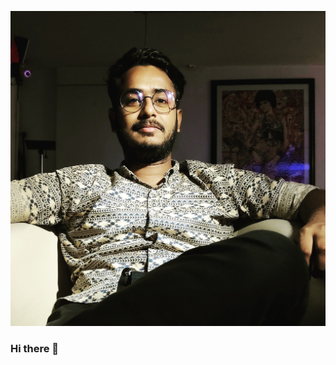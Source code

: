 [![Header](https://raw.githubusercontent.com/tahmidmahdi/tahmidmahdi/tahmidmahdi/fbImg.jpg "Header")](https://some-url.dev/)

### Hi there 👋

<!--
**tahmidmahdi/tahmidmahdi** is a ✨ _special_ ✨ repository because its `README.md` (this file) appears on your GitHub profile.

Here are some ideas to get you started:


- 🔭 I’m currently working on ...
- 🌱 I’m currently learning ...
- 👯 I’m looking to collaborate on ...
- 🤔 I’m looking for help with ...
- 💬 Ask me about ...
- 📫 How to reach me: ...
- 😄 Pronouns: ...
- ⚡ Fun fact: ...
-->
